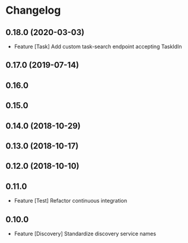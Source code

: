 # Changelog

## 0.18.0 (2020-03-03)

- Feature [Task] Add custom task-search endpoint accepting TaskIdIn

## 0.17.0 (2019-07-14)

## 0.16.0

## 0.15.0

## 0.14.0 (2018-10-29)

## 0.13.0 (2018-10-17)

## 0.12.0  (2018-10-10)

## 0.11.0

- Feature [Test] Refactor continuous integration

## 0.10.0

- Feature [Discovery] Standardize discovery service names
